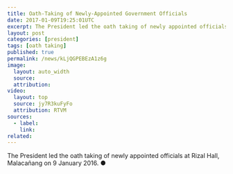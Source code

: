 ```yaml
---
title: Oath-Taking of Newly-Appointed Government Officials
date: 2017-01-09T19:25:01UTC
excerpt: The President led the oath taking of newly appointed officials at Rizal Hall, Malacañang on 9 January 2016.
layout: post
categories: [president]
tags: [oath taking]
published: true
permalink: /news/kLjQGPEBEzA1z6g
image:
  layout: auto_width
  source: 
  attribution: 
video:
  layout: top
  source: jy7R3kuFyFo
  attribution: RTVM
sources:
  - label:
    link:
related:
---
```


The President led the oath taking of newly appointed officials at Rizal Hall, Malacañang on 9 January 2016.
&#x25cf;
